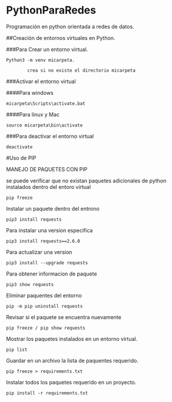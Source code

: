 # PythonParaRedes
Programación en python orientada a redes de datos. 

##Creación de entornos virtuales en Python. 

###Para Crear un entorno virtual. 

    Python3 -m venv micarpeta.

            crea si no existe el directorio micarpeta

###Activar el entorno virtual

  ####Para windows 
   
    micarpeta\Scripts\activate.bat
    
   ####Para linux y Mac    
   
    source micarpeta\bin\activate
    
###Para deactivar el entorno virtual 
    
    deactivate 

#Uso de PIP

MANEJO DE PAQUETES CON PIP

se puede verificar que no existan paquetes adicionales de python instalados dentro del entoro virtual
       
    pip freeze
    
Instalar un paquete dentro del entrono 

    pip3 install requests
Para instalar una version especifica 
    
    pip3 install requests==2.6.0 
    
Para actualizar una version 

    pip3 install --upgrade requests
    
Para obtener informacion de paquete

    pip3 show requests
    
Eliminar paquentes del entorno
    
    pip -m pip uninstall requests 
    
Revisar si el paquete se encuentra nuevamente

    pip freeze / pip show requests
    
Mostrar los paquetes instalados en un entorno virtual.

    pip list 
    
Guardar en un archivo la lista de paquentes requerido.

    pip freeze > requirements.txt
    
Instalar todos los paquetes requerido en un proyecto. 

    pip install -r requirements.txt
    
